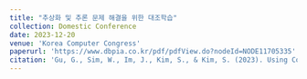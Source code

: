 ```yaml
---
title: "추상화 및 추론 문제 해결을 위한 대조학습"
collection: Domestic Conference
date: 2023-12-20
venue: 'Korea Computer Congress'
paperurl: 'https://www.dbpia.co.kr/pdf/pdfView.do?nodeId=NODE11705335'
citation: 'Gu, G., Sim, W., Im, J., Kim, S., & Kim, S. (2023). Using Contrastive Learning for Abstraction and Reasoning Task. Korea Software Congress.'
---
```

